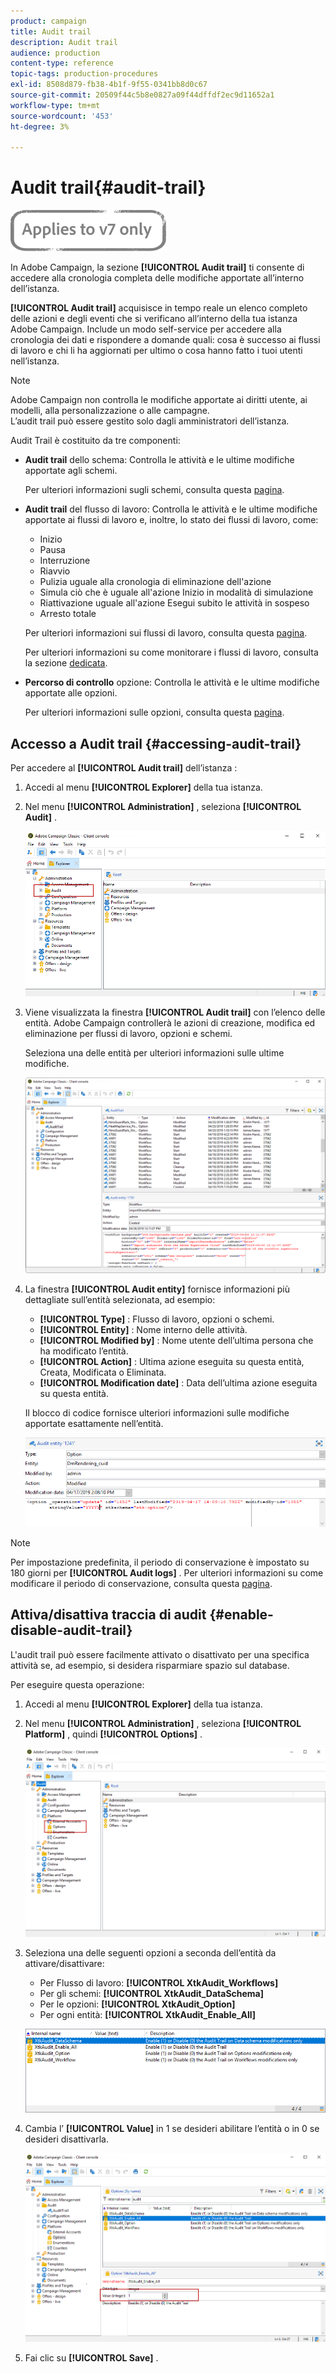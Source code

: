 ```yaml
---
product: campaign
title: Audit trail
description: Audit trail
audience: production
content-type: reference
topic-tags: production-procedures
exl-id: 8508d879-fb38-4b1f-9f55-0341bb8d0c67
source-git-commit: 20509f44c5b8e0827a09f44dffdf2ec9d11652a1
workflow-type: tm+mt
source-wordcount: '453'
ht-degree: 3%

---
```


# Audit trail{#audit-trail}

![](../../assets/v7-only.svg)

In Adobe Campaign, la sezione **[!UICONTROL Audit trail]** ti consente di accedere alla cronologia completa delle modifiche apportate all’interno dell’istanza.

**[!UICONTROL Audit trail]** acquisisce in tempo reale un elenco completo delle azioni e degli eventi che si verificano all’interno della tua istanza Adobe Campaign. Include un modo self-service per accedere alla cronologia dei dati e rispondere a domande quali: cosa è successo ai flussi di lavoro e chi li ha aggiornati per ultimo o cosa hanno fatto i tuoi utenti nell’istanza.

>[!NOTE]
>
>Adobe Campaign non controlla le modifiche apportate ai diritti utente, ai modelli, alla personalizzazione o alle campagne.\
>L’audit trail può essere gestito solo dagli amministratori dell’istanza.

Audit Trail è costituito da tre componenti:

* **Audit trail** dello schema: Controlla le attività e le ultime modifiche apportate agli schemi.

   Per ulteriori informazioni sugli schemi, consulta questa [pagina](../../configuration/using/data-schemas.md).

* **Audit trail** del flusso di lavoro: Controlla le attività e le ultime modifiche apportate ai flussi di lavoro e, inoltre, lo stato dei flussi di lavoro, come:

   * Inizio
   * Pausa
   * Interruzione
   * Riavvio
   * Pulizia uguale alla cronologia di eliminazione dell&#39;azione
   * Simula ciò che è uguale all&#39;azione Inizio in modalità di simulazione
   * Riattivazione uguale all&#39;azione Esegui subito le attività in sospeso
   * Arresto totale

   Per ulteriori informazioni sui flussi di lavoro, consulta questa [pagina](../../workflow/using/about-workflows.md).

   Per ulteriori informazioni su come monitorare i flussi di lavoro, consulta la sezione [dedicata](../../workflow/using/monitoring-workflow-execution.md).

* **Percorso di controllo** opzione: Controlla le attività e le ultime modifiche apportate alle opzioni.

   Per ulteriori informazioni sulle opzioni, consulta questa [pagina](../../installation/using/configuring-campaign-options.md).

## Accesso a Audit trail {#accessing-audit-trail}

Per accedere al **[!UICONTROL Audit trail]** dell’istanza :

1. Accedi al menu **[!UICONTROL Explorer]** della tua istanza.
1. Nel menu **[!UICONTROL Administration]** , seleziona **[!UICONTROL Audit]** .

   ![](assets/audit_trail_1.png)

1. Viene visualizzata la finestra **[!UICONTROL Audit trail]** con l’elenco delle entità. Adobe Campaign controllerà le azioni di creazione, modifica ed eliminazione per flussi di lavoro, opzioni e schemi.

   Seleziona una delle entità per ulteriori informazioni sulle ultime modifiche.

   ![](assets/audit_trail_2.png)

1. La finestra **[!UICONTROL Audit entity]** fornisce informazioni più dettagliate sull’entità selezionata, ad esempio:

   * **[!UICONTROL Type]** : Flusso di lavoro, opzioni o schemi.
   * **[!UICONTROL Entity]** : Nome interno delle attività.
   * **[!UICONTROL Modified by]** : Nome utente dell’ultima persona che ha modificato l’entità.
   * **[!UICONTROL Action]** : Ultima azione eseguita su questa entità, Creata, Modificata o Eliminata.
   * **[!UICONTROL Modification date]** : Data dell’ultima azione eseguita su questa entità.

   Il blocco di codice fornisce ulteriori informazioni sulle modifiche apportate esattamente nell’entità.

   ![](assets/audit_trail_3.png)

>[!NOTE]
>
>Per impostazione predefinita, il periodo di conservazione è impostato su 180 giorni per **[!UICONTROL Audit logs]** . Per ulteriori informazioni su come modificare il periodo di conservazione, consulta questa [pagina](../../production/using/database-cleanup-workflow.md#deployment-wizard).

## Attiva/disattiva traccia di audit {#enable-disable-audit-trail}

L&#39;audit trail può essere facilmente attivato o disattivato per una specifica attività se, ad esempio, si desidera risparmiare spazio sul database.

Per eseguire questa operazione:

1. Accedi al menu **[!UICONTROL Explorer]** della tua istanza.
1. Nel menu **[!UICONTROL Administration]** , seleziona **[!UICONTROL Platform]** , quindi **[!UICONTROL Options]** .

   ![](assets/audit_trail_4.png)

1. Seleziona una delle seguenti opzioni a seconda dell’entità da attivare/disattivare:

   * Per Flusso di lavoro: **[!UICONTROL XtkAudit_Workflows]**
   * Per gli schemi: **[!UICONTROL XtkAudit_DataSchema]**
   * Per le opzioni: **[!UICONTROL XtkAudit_Option]**
   * Per ogni entità: **[!UICONTROL XtkAudit_Enable_All]**

   ![](assets/audit_trail_5.png)

1. Cambia l’ **[!UICONTROL Value]** in 1 se desideri abilitare l’entità o in 0 se desideri disattivarla.

   ![](assets/audit_trail_6.png)

1. Fai clic su **[!UICONTROL Save]** .
